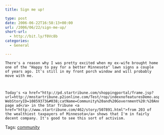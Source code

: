```yaml
---
title: Sign me up!

type: post
date: 2006-06-22T16:58:13+00:00
url: /2006/06/22/sign-me-up/
short-url:
  - http://bit.ly/f0Vc8b
categories:
  - General

---
```

<div class='microid-mailto+http:sha1:8fedcc89c2d28d5956b0f5767d825d2d0fffddd7'>
  
    There's a reason why I was pretty excited when my ex-wife brought home one of the "Happy to pay for a better Minnesota" lawn signs a couple of years ago. It's still in my front porch window and will probably move with me.
  
  
  
    Today's <a href="http://pd.startribune.com/shoppingportal/frame.jsp?url=http://mnstartribune.p2ionline.com/Test/rop/indexnofeaturesDemo.aspx?WebStoryID=10859373&#038;catName=Community%20and%20Government%20:%20Announcements%20&#038;%20Notices">full page ad</a> in the Star Tribune <a href="http://www.startribune.com/462/story/507891.html">from 203 of the wealthiest taxpayers of Minnesota</a> shows that I'm in fairly decent company. It's good to see this sort of activism.
  
</div>

<div class="st-post-tags">
  Tags: <a href="http://www.cavort.org/tag/community/" title="community" rel="tag">community</a><br />
</div>
